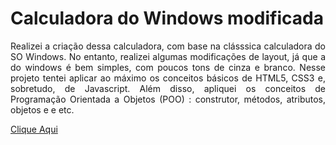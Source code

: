 # Calculadora do Windows modificada

<p align="justify">Realizei a criação dessa calculadora, com base na clásssica calculadora do SO Windows. No entanto, realizei algumas modificações de layout, já que a do windows é bem simples, com poucos tons de cinza e branco. Nesse projeto tentei aplicar ao máximo os conceitos básicos de HTML5, CSS3 e, sobretudo, de Javascript. Além disso, apliquei os conceitos de Programação Orientada a Objetos (POO) : construtor, métodos, atributos, objetos e e etc.

<a href="">Clique Aqui</a>

</p>
